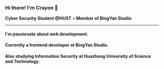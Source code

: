 ### Hi there! I'm Crayon 👋

**Cyber Security Student @HUST** • **Member of BingYan Studio**

---

#### I'm passionate about **web development**.<br>
#### Currently a **frontend developer** at BingYan Studio. <br>
#### Also studying **Information Security** at Huazhong University of Science and Technology.